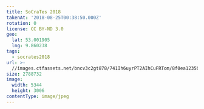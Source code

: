 ```yaml
---
title: SoCraTes 2018
takenAt: '2018-08-25T00:38:50.000Z'
rotation: 0
license: CC BY-ND 3.0
geo:
  lat: 53.001905
  lng: 9.860238
tags:
  - socrates2018
url: >-
  //images.ctfassets.net/bncv3c2gt878/741Ih6uyrPT2AIhCuFRTom/8f0ea1235bf98e47e488cb44ee81afea/socrates-2018_44354349962_o
size: 2788732
image:
  width: 5344
  height: 3006
contentType: image/jpeg
---
```


